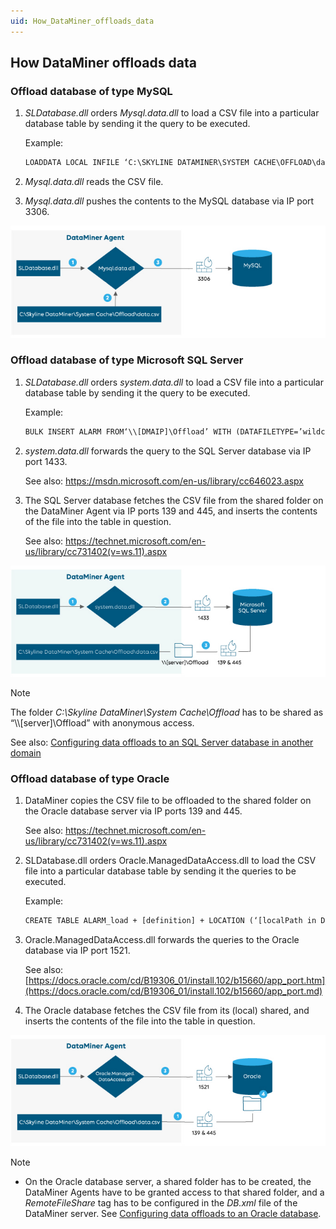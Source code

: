 ```yaml
---
uid: How_DataMiner_offloads_data
---
```


## How DataMiner offloads data

### Offload database of type MySQL

1. *SLDatabase.dll* orders *Mysql.data.dll* to load a CSV file into a particular database table by sending it the query to be executed.

    Example:

    ```txt
    LOADDATA LOCAL INFILE ‘C:\SKYLINE DATAMINER\SYSTEM CACHE\OFFLOAD\data.csv’INTO TABLE ALARM
    ```

2. *Mysql.data.dll* reads the CSV file.

3. *Mysql.data.dll* pushes the contents to the MySQL database via IP port 3306.

![](../../images/db_offload_mysql.jpg)



### Offload database of type Microsoft SQL Server

1. *SLDatabase.dll* orders *system.data.dll* to load a CSV file into a particular database table by sending it the query to be executed.

    Example:

    ```txt
    BULK INSERT ALARM FROM‘\\[DMAIP]\Offload’ WITH (DATAFILETYPE=’wildcard’, FIELDTERMINATOR = ‘\t’)
    ```

2. *system.data.dll* forwards the query to the SQL Server database via IP port 1433.

    See also: <https://msdn.microsoft.com/en-us/library/cc646023.aspx>

3. The SQL Server database fetches the CSV file from the shared folder on the DataMiner Agent via IP ports 139 and 445, and inserts the contents of the file into the table in question.

    See also: <https://technet.microsoft.com/en-us/library/cc731402(v=ws.11).aspx>

![](../../images/db_offload_mssql.jpg)



> [!NOTE]
> The folder *C:\\Skyline DataMiner\\System Cache\\Offload* has to be shared as “\\\\\[server\]\\Offload” with anonymous access.
>
> See also: [Configuring data offloads to an SQL Server database in another domain](../../part_7/SkylineDataminerFolder/DB_xml.md#configuring-data-offloads-to-an-sql-server-database-in-another-domain)

### Offload database of type Oracle

1. DataMiner copies the CSV file to be offloaded to the shared folder on the Oracle database server via IP ports 139 and 445.

    See also: <https://technet.microsoft.com/en-us/library/cc731402(v=ws.11).aspx>

2. SLDatabase.dll orders Oracle.ManagedDataAccess.dll to load the CSV file into a particular database table by sending it the queries to be executed.

    Example:

    ```txt
    CREATE TABLE ALARM_load + [definition] + LOCATION (‘[localPath in Db.xml]’)MERGE INTO ALARM USING (SELECT x FROM ALARM_load)…DROP TABLE ALARM_load
    ```

3. Oracle.ManagedDataAccess.dll forwards the queries to the Oracle database via IP port 1521.

    See also: [https://docs.oracle.com/cd/B19306_01/install.102/b15660/app_port.htm](https://docs.oracle.com/cd/B19306_01/install.102/b15660/app_port.md)

4. The Oracle database fetches the CSV file from its (local) shared, and inserts the contents of the file into the table in question.

![](../../images/db_offload_oracle.jpg)



> [!NOTE]
> - On the Oracle database server, a shared folder has to be created, the DataMiner Agents have to be granted access to that shared folder, and a *RemoteFileShare* tag has to be configured in the *DB.xml* file of the DataMiner server. See [Configuring data offloads to an Oracle database](../../part_7/SkylineDataminerFolder/DB_xml.md#configuring-data-offloads-to-an-oracle-database).
>
